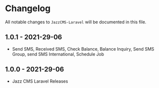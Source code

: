 # Changelog

All notable changes to `JazzCMS-Laravel` will be documented in this file.

## 1.0.1 - 2021-29-06

- Send SMS, Received SMS, Check Balance, Balance Inquiry, Send SMS Group, send SMS International, Schedule Job

## 1.0.0 - 2021-29-06

- Jazz CMS Laravel Releases
